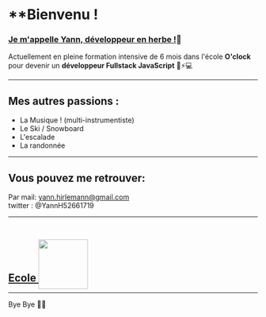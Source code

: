 # **Bienvenu !  

###  <ins>**Je m'appelle Yann, développeur en herbe !**</ins>🌱

Actuellement en pleine formation intensive de 6 mois dans l'école **O'clock** pour devenir un **développeur Fullstack JavaScript** 🧐⚡💻  
  
***  
  
## Mes autres passions :  
- La Musique ! (multi-instrumentiste) 
- Le Ski / Snowboard
- L'escalade
- La randonnée

***

## Vous pouvez me retrouver:
Par mail: yann.hirlemann@gmail.com  
twitter : @YannH52661719  

***  

## [Ecole  <img src="https://actualitesjeuxvideo.fr/wp-content/uploads/2016/08/Oclock.jpg" style="position:relative; top:15px;" width="100">](https://oclock.io)
 
***

Bye Bye 👋😀





